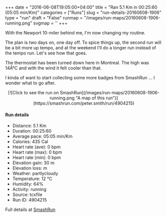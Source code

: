 +++
date = "2016-06-08T19:05:00+04:00"
title = "Ran 5.1 Km in 00:25:60 (05:05 min/Km)"
categories = ["Runs"]
slug = "run-details-20160608-1906"
type = "run"
draft = "False"
runmap = "/images/run-maps/20160608-1906-running.png"
svgmap = '<polyline points="25 69, 21 73, 20 74, 13 71, 11 71, 9 71, 6 70, 0 68, 0 67, 0 67, 2 65, 3 63, 4 62, 5 61, 7 59, 8 57, 11 54, 16 49, 17 47, 19 45, 23 41, 29 33, 31 34, 33 35, 40 38, 41 37, 45 33, 46 31, 48 30, 49 29, 51 27, 53 28, 55 28, 59 30, 60 31, 66 33, 69 35, 72 35, 72 35, 75 32, 76 31, 87 36, 90 36, 93 38, 98 40, 100 41, 100 42, 99 42, 96 43, 88 43, 81 44, 77 44, 72 45, 68 46, 61 48, 58 48, 49 51, 42 55, 39 57, 37 58, 34 59, 33 60, 30 63">'
+++

With the Newport 10-miler behind me, I'm now changing my routine. 

The plan is two days on, one day off. To spice things up, the second run will be a bit more up tempo, and at the weekend I'll do a longer run instead of the tempo run. Let's see how that goes. 

The thermostat has been turned down here in Montreal. The high was 14Â°C and with the wind it felt cooler than that. 

I kinda of want to start collecting some more badges from SmashRun ... I wonder what to go after. 

<!--more-->

<center>
[![Click to see the run on SmashRun](/images/run-maps/20160608-1906-running.png "A map of this run")](https://smashrun.com/peter.smith/run/4904215)
</center>

#### Run details

* Distance: 5.1 Km
* Duration: 00:25:60
* Average pace: 05:05 min/Km
* Calories: 435 Cal
* Heart rate (ave): 0 bpm
* Heart rate (max): 0 bpm
* Heart rate (min): 0 bpm
* Elevation gain: 30 m
* Elevation loss:  m
* Weather: partlycloudy
* Temperature: 12 &deg;C
* Humidity: 64%
* Activity: running
* Source: tcxfile
* Run ID: 4904215

Full details at [SmashRun](https://smashrun.com/peter.smith/run/4904215)
